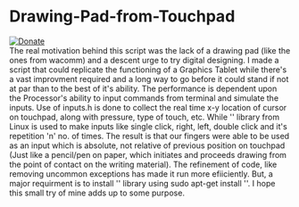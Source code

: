 # Drawing-Pad-from-Touchpad
[![Donate](https://img.shields.io/badge/Donate-PayPal-green.svg)](https://www.paypal.me/grv97)<br>
The real motivation behind this script was the lack of a drawing pad (like the ones from wacomm) and a descent urge to try digital designing. I made a script that could replicate the functioning of a Graphics Tablet while there's a vast improvment required and a long way to go before it could stand if not at par than to the best of it's ability. The performance is dependent upon the Processor's ability to input commands from terminal and simulate the inputs. Use of inputs.h is done to collect the real time x-y location of cursor on touchpad, along with pressure, type of touch, etc. While '' library from Linux is used to make inputs like single click, right, left, double click and it's repetition 'n' no. of times. The result is that our fingers were able to be used as an input which is absolute, not relative of previous position on touchpad (Just like a pencil/pen on paper, which initiates and proceeds drawing from the point of contact on the writing material). The refinement of code, like removing uncommon exceptions has made it run more efiiciently. But, a major requirment is to install '' library using sudo apt-get install ''. I hope this small try of mine adds up to some purpose.
